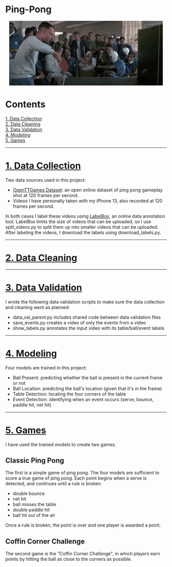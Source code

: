 # Ping-Pong

<center>
<img src="./Misc/ForrestGump.gif">
</center>


# Contents

[1. Data Collection](#Data-Collection)\
[2. Data Cleaning](#Data-Cleaning)\
[3. Data Validation](#Data-Validation)\
[4. Modeling](#Modeling)\
[5. Games](#Games)

<hr>

<a name="Data-Collection"></a>

# [1. Data Collection](Data_Collection/)

Two data sources used in this project:
- <a href="https://lab.osai.ai/">OpenTTGames Dataset</a>: an open online dataset of ping pong gameplay shot at 120 frames per second.
- Videos I have personally taken with my iPhone 13, also recorded at 120 frames per second.

In both cases I label these videos using <a href="https://labelbox.com/">LabelBox</a>, an online data annotation tool. LabelBox limits the size of videos that can be uploaded, so I use split_videos.py to split them up into smaller videos that can be uploaded. After labeling the videos, I download the labels using download_labels.py.


<hr>
<a name="Data-Cleaning"></a>

# [2. Data Cleaning](Data_Cleaning/)



<hr>
<a name="Data-Validation"></a>

# [3. Data Validation](Data_Validation/)

I wrote the following data validation scripts to make sure the data collection and cleaning went as planned:
- data_val_parent.py includes shared code between data validation files
- save_events.py creates a video of only the events from a video
- show_labels.py annotates the input video with its table/ball/event labels


<hr>
<a name="Modeling"></a>

# [4. Modeling](Modeling/)

Four models are trained in this project:
- Ball Present: predicting whether the ball is present in the current frame or not
- Ball Location: predicting the ball's location (given that it's in the frame)
- Table Detection: locating the four corners of the table
- Event Detection: identifying when an event occurs (serve, bounce, paddle hit, net hit)


<hr>
<a name="Games"></a>

# [5. Games](Games/)

I have used the trained models to create two games. 

## Classic Ping Pong
The first is a simple game of ping pong. The four models are sufficient to score a true game of ping pong. Each point begins when a serve is detected, and continues until a rule is broken:
- double bounce
- net hit
- ball misses the table
- double paddle hit
- ball hit out of the air

Once a rule is broken, the point is over and one player is awarded a point.

## Coffin Corner Challenge
The second game is the "Coffin Corner Challenge", in which players earn points by hitting the ball as close to the corners as possible.
